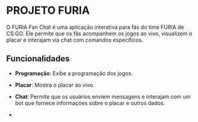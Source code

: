 # PROJETO FURIA

O FURIA Fan Chat é uma aplicação interativa para fãs do time FURIA de CS:GO. Ele permite que os fãs acompanhem os jogos ao vivo, visualizem o placar e interajam via chat com comandos específicos.

## Funcionalidades

- **Programação**: Exibe a programação dos jogos.
- **Placar**: Mostra o placar ao vivo.
- **Chat**: Permite que os usuários enviem mensagens e interajam com um bot que fornece informações sobre o placar e outros dados.

- 
